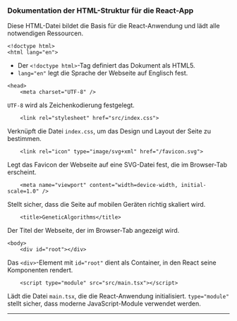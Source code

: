 ### Dokumentation der HTML-Struktur für die React-App

Diese HTML-Datei bildet die Basis für die React-Anwendung und lädt alle notwendigen Ressourcen.

```
<!doctype html>  
<html lang="en">  
```
- Der `<!doctype html>`-Tag definiert das Dokument als HTML5.
- `lang="en"` legt die Sprache der Webseite auf Englisch fest.

```
<head>  
    <meta charset="UTF-8" />  
```
`UTF-8` wird als Zeichenkodierung festgelegt.

```
    <link rel="stylesheet" href="src/index.css">  
```
Verknüpft die Datei `index.css`, um das Design und Layout der Seite zu bestimmen.

```
    <link rel="icon" type="image/svg+xml" href="/favicon.svg">  
```
Legt das Favicon der Webseite auf eine SVG-Datei fest, die im Browser-Tab erscheint.

```
    <meta name="viewport" content="width=device-width, initial-scale=1.0" />  
```
Stellt sicher, dass die Seite auf mobilen Geräten richtig skaliert wird.

```
    <title>GeneticAlgorithms</title>  
```
Der Titel der Webseite, der im Browser-Tab angezeigt wird.

```
<body>  
    <div id="root"></div>  
```
Das `<div>`-Element mit `id="root"` dient als Container, in den React seine Komponenten rendert.

```
    <script type="module" src="src/main.tsx"></script>  
```
Lädt die Datei `main.tsx`, die die React-Anwendung initialisiert.
`type="module"` stellt sicher, dass moderne JavaScript-Module verwendet werden.

---


